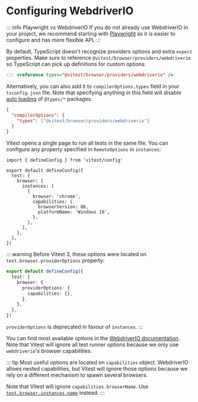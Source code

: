 # Configuring WebdriverIO

::: info Playwright vs WebdriverIO
If you do not already use WebdriverIO in your project, we recommend starting with [Playwright](/guide/browser/playwright) as it is easier to configure and has more flexible API.
:::

By default, TypeScript doesn't recognize providers options and extra `expect` properties. Make sure to reference `@vitest/browser/providers/webdriverio` so TypeScript can pick up definitions for custom options:

```ts [vitest.shims.d.ts]
/// <reference types="@vitest/browser/providers/webdriverio" />
```

Alternatively, you can also add it to `compilerOptions.types` field in your `tsconfig.json` file. Note that specifying anything in this field will disable [auto loading](https://www.typescriptlang.org/tsconfig/#types) of `@types/*` packages.

```json [tsconfig.json]
{
  "compilerOptions": {
    "types": ["@vitest/browser/providers/webdriverio"]
  }
}
```

Vitest opens a single page to run all tests in the same file. You can configure any property specified in `RemoteOptions` in `instances`:

```ts{9-12} [vitest.config.ts]
import { defineConfig } from 'vitest/config'

export default defineConfig({
  test: {
    browser: {
      instances: [
        {
          browser: 'chrome',
          capabilities: {
            browserVersion: 86,
            platformName: 'Windows 10',
          },
        },
      ],
    },
  },
})
```

::: warning
Before Vitest 3, these options were located on `test.browser.providerOptions` property:

```ts [vitest.config.ts]
export default defineConfig({
  test: {
    browser: {
      providerOptions: {
        capabilities: {},
      },
    },
  },
})
```

`providerOptions` is deprecated in favour of `instances`.
:::

You can find most available options in the [WebdriverIO documentation](https://webdriver.io/docs/configuration/). Note that Vitest will ignore all test runner options because we only use `webdriverio`'s browser capabilities.

::: tip
Most useful options are located on `capabilities` object. WebdriverIO allows nested capabilities, but Vitest will ignore those options because we rely on a different mechanism to spawn several browsers.

Note that Vitest will ignore `capabilities.browserName`. Use [`test.browser.instances.name`](/guide/browser/config#browser-capabilities-name) instead.
:::
